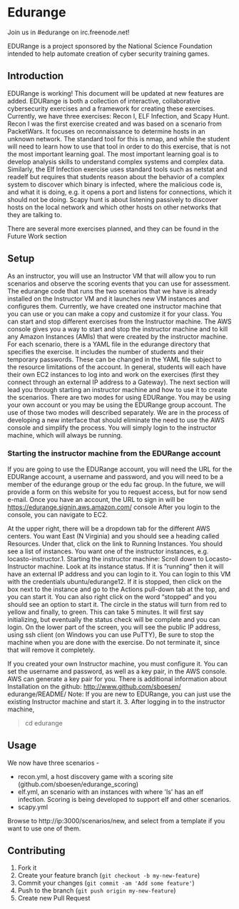 # Edurange

Join us in #edurange on irc.freenode.net!


EDURange is a project sponsored by the National Science Foundation intended to help automate creation of cyber security training games.
## Introduction
EDURange is working!  This document will be updated at new features are added.  EDURange is both a collection of interactive, collaborative cybersecurity exercises and a framework for creating these exercises. Currently, we have
three exercises: Recon I, ELF Infection, and Scapy Hunt. Recon I was the first exercise created and was based on a scenario
from PacketWars. It focuses on reconnaissance to determine hosts in an unknown network. The standard
tool for this is nmap, and while the student will need to learn how to use that tool in order to do this exercise,
that is not the most important learning goal. The most important learning goal is to develop analysis skills to understand complex systems and complex data. Similarly, the Elf Infection exercise uses standard tools
such as netstat and readelf but requires that students reason about the behavior of a complex system to discover which
binary is infected, where the malicious code is, and what it is doing, e.g. it opens a port and listens for connections, which it should not be doing. Scapy hunt is about listening passively to discover hosts on
the local network and which other hosts on other networks that they are talking to.

There are several more exercises planned, and they can be found in the Future Work section

## Setup

As an instructor, you will use an Instructor VM that will allow you to run scenarios and observe the scoring
events that you can use for assessment. The edurange code that runs the two scenarios that we have is
already installed on the Instructor VM and it launches new VM instances and configures them. Currently,
we have created one instructor machine that you can use or you can make a copy and customize it for your
class. You can start and stop different exercises from the Instructor machine. The AWS console gives you
a way to start and stop the instructor machine and to kill any Amazon Instances (AMIs) that were created
by the instructor machine. For each scenario, there is a YAML file in the edurange directory that specifies the
exercise. It includes the number of students and their temporary passwords. These can be changed in the
YAML file subject to the resource limitations of the account. In general, students will each have their own
EC2 instances to log into and work on the exercises (first they connect through an external IP address to a
Gateway). The next section will lead you through starting an instructor machine and how to use it to create
the scenarios. There are two modes for using EDURange. You may be using your own account or you may
be using the EDURange group account. The use of those two modes will described separately.  We are in the process
of developing a new interface that should eliminate the need to use the AWS console and simplify the process.
You will simply login to the instructor machine, which will always be running.


### Starting the instructor machine from the EDURange account
If you are going to use the EDURange account, you will need the URL for the EDURange account, a
username and password, and you will need to be a member of the edurange group or the edu
fac group. In
the future, we will provide a form on this website for you to request access, but for now send e-mail. Once
you have an account, the URL to sign in will be
https://edurange.signin.aws.amazon.com/
console
After you login to the console, you can navigate to EC2. 

At the upper right, there will be a dropdown tab for the different AWS centers. You want East (N Virginia)
and you should see a heading called Resources. Under that, click on the link to
Running Instances. You
should see a list of instances. You want one of the instructor instances, e.g. locasto-instructor.1.
Starting the instructor machine: Scroll down to Locasto-Instructor machine. Look at its instance
status. If it is ”running” then it will have an external IP address and you can login to it. You can login
to this VM with the credentials ubuntu/edurange12. If it is stopped, then click on the box next to the
instance and go to the Actions pull-down tab at the top, and you can start it. You can also right click
on the word “stopped” and you should see an option to start it. The circle in the status will turn from
red to yellow and finally, to green. This can take 5 minutes. It will first say initializing, but eventually
the status check will be complete and you can login. On the lower part of the screen, you will see the
public IP address, using ssh client (on Windows you can use PuTTY),
Be sure to stop the machine when you are done with the exercise.
Do not terminate it, since that
will remove it completely.

If you created your own Instructor machine, you must configure it. You can set the username and
password, as well as a key pair, in the AWS console. AWS can generate a key pair for you. There is
additional information about Installation on the github:
http://www.github.com/sboesen/
edurange/README/
Note: If you are new to EDURange, you can just use the existing Instructor machine and start it.
3.
After logging in to the instructor machine,
> cd edurange
## Usage
    
We now have three scenarios - 
- recon.yml, a host discovery game with a scoring site (github.com/sboesen/edurange_scoring)
- elf.yml, an scenario with an instances with where 'ls' has an elf infection. Scoring is being developed to support elf and other scenarios.
- scapy.yml

Browse to http://ip:3000/scenarios/new, and select from a template if you want to use one of them.

## Contributing

1. Fork it
2. Create your feature branch (`git checkout -b my-new-feature`)
3. Commit your changes (`git commit -am 'Add some feature'`)
4. Push to the branch (`git push origin my-new-feature`)
5. Create new Pull Request
